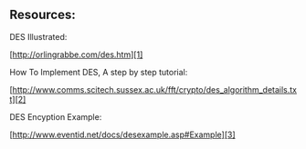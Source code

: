 


Resources:
----------

DES Illustrated: 

[http://orlingrabbe.com/des.htm][1]

How To Implement DES, A step by step tutorial: 

[http://www.comms.scitech.sussex.ac.uk/fft/crypto/des_algorithm_details.txt][2]

DES Encyption Example: 

[http://www.eventid.net/docs/desexample.asp#Example][3]

[1]: http://orlingrabbe.com/des.htm
[2]: http://www.comms.scitech.sussex.ac.uk/fft/crypto/des_algorithm_details.txt
[3]: http://www.eventid.net/docs/desexample.asp#Example
